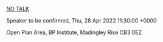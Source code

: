 [NO TALK](https://talks.cam.ac.uk/talk/index/173336)

Speaker to be confirmed, Thu, 28 Apr 2022 11:30:00 +0000

Open Plan Area, BP Institute, Madingley Rise CB3 0EZ

